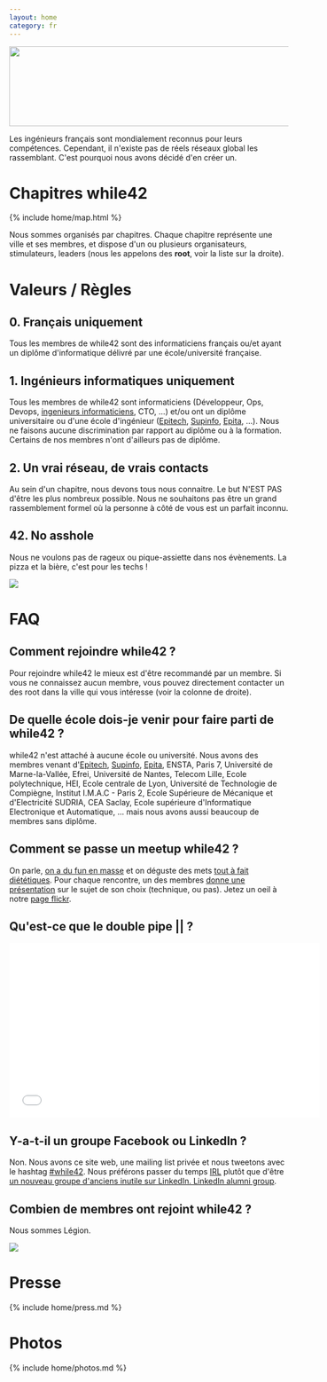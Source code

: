 ```yaml
---
layout: home
category: fr
---
```


<a href="http://www.flickr.com/photos/while42/8721270957/" title="while42 San Francisco meetup #4"><img src="http://farm8.staticflickr.com/7302/8721270957_36443d5b20_z.jpg" width="640" height="144"></a>

Les ingénieurs français sont mondialement reconnus pour leurs compétences. Cependant, il n'existe pas de réels réseaux global les rassemblant. C'est pourquoi nous avons décidé d'en créer un.

Chapitres while42
=================

{% include home/map.html %}

Nous sommes organisés par chapitres. Chaque chapitre représente une ville et ses membres, et dispose d'un ou plusieurs organisateurs, stimulateurs, leaders (nous les appelons des **root**, voir la liste sur la droite).


Valeurs / Règles
===============

## 0. Français uniquement
Tous les membres de while42 sont des informaticiens français ou/et ayant un diplôme d'informatique délivré par une école/université française.

## 1. Ingénieurs informatiques uniquement
Tous les membres de while42 sont informaticiens (Développeur, Ops, Devops, <a href="http://www.youtube.com/watch?v=rlarCLhzfoU">ingenieurs informaticiens</a>, CTO, ...) et/ou ont un diplôme universitaire ou d'une école d'ingénieur ([Epitech](http://www.epitech.net), [Supinfo](http://www.supinfo.com), [Epita](http://www.epita.fr), ...). Nous ne faisons aucune discrimination par rapport au diplôme ou à la formation. Certains de nos membres n'ont d'ailleurs pas de diplôme.

## 2. Un vrai réseau, de vrais contacts
Au sein d'un chapitre, nous devons tous nous connaitre. Le but N'EST PAS d'être les plus nombreux possible. Nous ne souhaitons pas être un grand rassemblement formel où la personne à côté de vous est un parfait inconnu.

## 42. No asshole
Nous ne voulons pas de rageux ou pique-assiette dans nos évènements. La pizza et la bière, c'est pour les techs !

[![](http://farm9.staticflickr.com/8477/8285515849_589a7645b8_z.jpg)](http://www.flickr.com/photos/while42/8285515849)


FAQ
====

## Comment rejoindre while42 ?
Pour rejoindre while42 le mieux est d'être recommandé par un membre. Si vous ne connaissez aucun membre, vous pouvez directement contacter un des root dans la ville qui vous intéresse (voir la colonne de droite).

## De quelle école dois-je venir pour faire parti de while42 ?
while42 n'est attaché à aucune école ou université. Nous avons des membres venant d'<a href="http://www.epitech.net">Epitech</a>, <a href="http://www.supinfo.com/">Supinfo</a>, <a href="http://www.epita.fr/">Epita</a>, ENSTA, Paris 7, Université de Marne-la-Vallée, Efrei, Université de Nantes, Telecom Lille, Ecole polytechnique, HEI, Ecole centrale de Lyon, Université de Technologie de Compiègne, Institut I.M.A.C - Paris 2, Ecole Supérieure de Mécanique et d'Electricité SUDRIA, CEA Saclay, Ecole supérieure d'Informatique Electronique et Automatique, ... mais nous avons aussi beaucoup de membres sans diplôme.

## Comment se passe un meetup while42 ?
On parle, [on a du fun en masse](http://www.flickr.com/photos/while42/8599999535) et on déguste des mets [tout à fait diététiques](http://www.flickr.com/photos/while42/8601096954). Pour chaque rencontre, un des membres [donne une présentation](http://www.flickr.com/photos/while42/8499425290) sur le sujet de son choix (technique, ou pas). Jetez un oeil à notre [page flickr](http://www.flickr.com/photos/while42/).

## Qu'est-ce que le double pipe || ?
<iframe width="560" height="315" src="//www.youtube.com/embed/bfi4lcxYzBw" frameborder="0" allowfullscreen></iframe>

## Y-a-t-il un groupe Facebook ou LinkedIn ?
Non. Nous avons ce site web, une mailing list privée et nous tweetons avec le hashtag <a href="https://twitter.com/search/realtime?q=%23while42&src=typd">#while42</a>. Nous préférons passer du temps <a href="http://www.urbandictionary.com/define.php?term=IRL">IRL</a> plutôt que d'être <a href="http://www.linkedin.com/search-fe/group_search?pplSearchOrigin=GLHD&keywords=epitech">un nouveau groupe d'anciens inutile sur LinkedIn. LinkedIn alumni group</a>.

## Combien de membres ont rejoint while42 ?
Nous sommes Légion.

[![](http://farm9.staticflickr.com/8351/8277834621_6d5cd7986d_z.jpg)](http://www.flickr.com/photos/while42/8277834621)

Presse
=======
{% include home/press.md %}


Photos
=======
{% include home/photos.md %}

